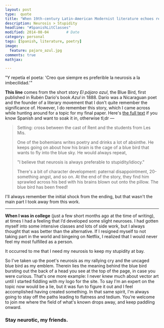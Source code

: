 ```yaml
---
layout: post
type:  quote
title: "When 19th-century Latin-American Modernist literature echoes real life"
description: Neurosis > Stupidity
headline: "#SpanishLitClasses"
modified: 2014-08-04        # Date
category: personal
tags: [Spanish, literature, poetry]
image: 
  feature: pajaro_azul.jpg
comments: true
mathjax:

---
```

"Y repetía el poeta: 'Creo que siempre es preferible la neurosis a la imbecilidad.'"

__This line__ comes from the short story *El pájaro azul*, the Blue Bird, first published in Rubén Darío's book *Azul* in 1888. Darío was a Nicaraguan poet and the founder of a literary movement that I don't quite remember the significance of. However, I do remember this story, which I came across while hunting around for a topic for my final paper. Here's [the full text](http://www.damisela.com/literatura/pais/nicaragua/autores/dario/azul/pajaro_p3.htm) if you know Spanish and want to soak it in, otherwise tl;dr —

>Setting: cross between the cast of Rent and the students from Les Mis.
>
>One of the bohemians writes poetry and drinks a lot of absinthe. He keeps going on about how his brain is the cage of a blue bird that wants to fly into the blue sky. He would always repeat,
>
>"I believe that neurosis is always preferable to stupidity/idiocy."
>
>There's a bit of character development: paternal disappointment, 20-something angst, and so on. At the end of the story, they find him sprawled across his bed with his brains blown out onto the pillow. The blue bird has been freed!

I'll always remember the initial shock from the ending, but that wasn't the main part I took away from this work.

-----

__When I was in college__ (just a few short months ago at the time of writing), at times I had a feeling that I’d developed some slight neuroses. I had gotten myself into some intensive classes and lots of side work, but I always thought that was better than the alternative. If I resigned myself to not taking part in the world and bingeing on Netflix, I realized that I would never feel my most fulfilled as a person.

It occurred to me that I need my neurosis to keep my stupidity at bay.

So I've taken up the poet's neurosis as my rallying cry and the uncaged blue bird as my emblem. Therein lies the meaning behind the blue bird bursting out the back of a head you see at the top of the page, in case you were curious. That's one more example: I never knew much about vector art until I started fiddling with my logo for the site. To say I'm an expert on the topic now would be a lie, but it was fun to figure it out and I feel accomplished having created something. In that same spirit, I'm always going to stay off the paths leading to flatness and tedium. You're welcome to join me where the field of what's known drops away, and keep paddling onward.

### Stay neurotic, my friends.